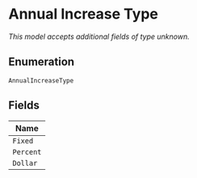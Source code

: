 
# Annual Increase Type

*This model accepts additional fields of type unknown.*

## Enumeration

`AnnualIncreaseType`

## Fields

| Name |
|  --- |
| `Fixed` |
| `Percent` |
| `Dollar` |

